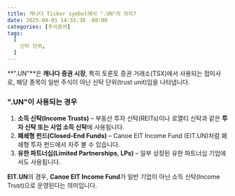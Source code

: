 ```yaml
---
title: 캐나다 Ticker symbol에서 ".UN"의 의미?
date: 2025-04-01 14:55:38 -08:00
categories: [주식용어]
tags:
  [
    신탁 단위,
  ]
---
```


**".UN"**은  **캐나다 증권 시장**, 특히 토론토 증권 거래소(TSX)에서 사용되는 접미사로, 해당 종목이 일반 주식이 아닌 신탁 단위(trust unit)임을 나타냅니다.

### **".UN"이 사용되는 경우**

1.  **소득 신탁(Income Trusts)**  – 부동산 투자 신탁(REITs)이나 로열티 신탁과 같은  **투자 신탁 또는 사업 소득 신탁**에 사용됩니다.
2.  **폐쇄형 펀드(Closed-End Funds)**  – Canoe EIT Income Fund (EIT.UN)처럼 폐쇄형 투자 펀드에서 자주 볼 수 있습니다.
3.  **유한 파트너십(Limited Partnerships, LPs)**  – 일부 상장된 유한 파트너십 기업에서도 사용됩니다.

**EIT.UN**의 경우,  **Canoe EIT Income Fund**가 일반 기업이 아닌 소득 신탁(Income Trust)으로 운영된다는 의미입니다.
